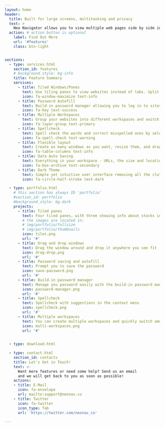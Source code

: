 ```yaml
---
layout: home
header:
  title: Built for large screens, multitasking and privacy
  text: >
    Neo Navigator allows you to view multiple web pages side by side in one window and multitask easily, it has build-in password manager, multi-workspace support, dark theme and (a lot) more.
  action: # action button is optional
    label: Find Out More
    url: '#features'
    class: btn-light


sections:
  - type: services.html
    section_id: features
    # background_style: bg-info
    title: Feature Summary
    services:
      - title: Tiled Windows/Panes
        text: Use tiling panes to view websites instead of tabs. Split them vertically and horizontally with one click
        icon: fa-window-maximize text-info
      - title: Password Autofill
        text: Build-in password manager allowing you to log in to sites and fill forms securely and easily. Rest assured that you passwords are encrypted and stored on your device only
        icon: fa-key text-success
      - title: Multiple Workspaces
        text: Group your websites into different workspaces and switch the context from the sidebar.
        icon: fa-layer-group text-primary
      - title: Spellcheck
        text: Spell check the words and correct misspelled ones by selecting the suggestions in the context menu.
        icon: fa-spell-check text-warning
      - title: Flexible layout
        text: Create as many windows as you want, resize them, and drag and drop them around to create the layout you prefer in your workspaces
        icon: fa-table-columns text-info
      - title: Data Auto Saving
        text: Everything in your workspace - URLs, the size and location of the windows - is automatically saved. You can start from exactly where you left off.
        icon: fa-box-archive text-secondary
      - title: Dark Theme 
        text: Simple yet intuitive user interface removing all the clutter for you, with one click to toggle between light and dark them.
        icon: fa-circle-half-stroke text-dark

  - type: portfolio.html
    # this section has always ID 'portfolio'
    #section_id: portfolio
    #background_style: bg-dark
    projects:
      - title: Tiled panes
        text: Four tiled panes, with three showing info about stocks information and one taking notes
        # the images are located in:
        # img/portfolio/fullsize
        # img/portfolio/thumbnails
        icon: tiles.png
        url: '#'
      - title: Drag and drop windows
        text: Drag the window around and drop it anywhere you see fit
        icon: drag-drop.png
        url: '#'
      - title: Password saving and autofill 
        text: Prompt you to save the password
        icon: save-password.png
        url: '#'
      - title: Build-in password manager
        text: Manage you password easily with the build-in password manager
        icon: password-manager.png
        url: '#'
      - title: Spellcheck
        text: Spellcheck with suggestions in the context menu
        icon: spellcheck.png
        url: '#'
      - title: Multiple workspaces
        text: You can create multiple workspaces and quickly switch among them with one click
        icon: multi-workspaces.png
        url: '#'
      

  - type: download.html

  - type: contact.html
    section_id: contacts
    title: Let's Get in Touch!
    text: >-
      Want more features or need some help? Send us an email
      and we will get back to you as soon as possible!
    actions:
    - title: E-Mail
      icon: fa-envelope
      url: mailto:support@neonav.co
    - title: Twitter
      icon: fa-twitter
      icon_type: fab
      url: 'https://twitter.com/neonav_co'

---
```

